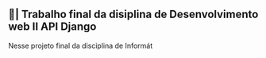 ## 📑| Trabalho final da disiplina de Desenvolvimento web II API Django

  Nesse projeto final da disciplina de Informát
